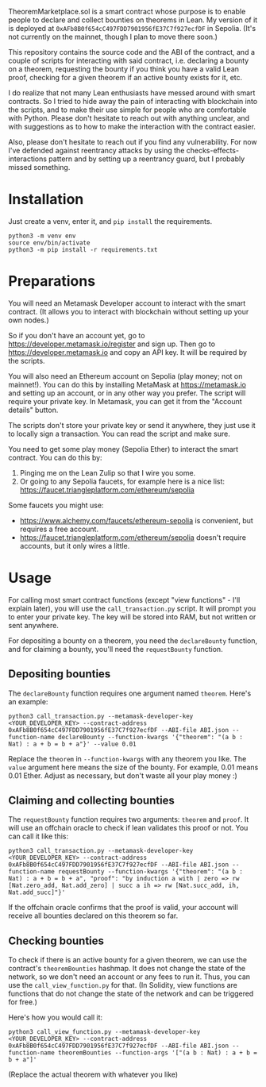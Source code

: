 TheoremMarketplace.sol is a smart contract whose purpose is to enable people to declare and collect bounties on theorems in Lean.
My version of it is deployed at `0xAFb8B0f654cC497FDD7901956fE37C7f927ecfDF` in Sepolia. 
(It's not currently on the mainnet, though I plan to move there soon.)

This repository contains the source code and the ABI of the contract, and a couple of scripts for interacting with said contract, i.e. declaring a bounty on a theorem, requesting the bounty if you think you have a valid Lean proof, checking for a given theorem if an active bounty exists for it, etc.

I do realize that not many Lean enthusiasts have messed around with smart contracts. So I tried to hide away the pain of interacting with blockchain into the scripts, and to make their use simple for people who are comfortable with Python. Please don't hesitate to reach out with anything unclear, and with suggestions as to how to make the interaction with the contract easier. 

Also, please don't hesitate to reach out if you find any vulnerability. For now I've defended against reentrancy attacks by using the checks-effects-interactions pattern and by setting up a reentrancy guard, but I probably missed something.

# Installation

Just create a venv, enter it, and `pip install` the requirements. 

```commandline
python3 -m venv env
source env/bin/activate
python3 -m pip install -r requirements.txt
```

# Preparations

You will need an Metamask Developer account to interact with the smart contract. (It allows you to interact with blockchain without setting up your own nodes.) 

So if you don't have an account yet, go to https://developer.metamask.io/register and sign up.
Then go to https://developer.metamask.io and copy an API key. It will be required by the scripts.

You will also need an Ethereum account on Sepolia (play money; not on mainnet!). You can do this by installing MetaMask at https://metamask.io and setting up an account, or in any other way you prefer. The script will require your private key. In Metamask, you can get it from the "Account details" button.

The scripts don't store your private key or send it anywhere, they just use it to locally sign a transaction. You can read the script and make sure.

You need to get some play money (Sepolia Ether) to interact the smart contract. You can do this by:
1. Pinging me on the Lean Zulip so that I wire you some.
2. Or going to any Sepolia faucets, for example here is a nice list: https://faucet.triangleplatform.com/ethereum/sepolia

Some faucets you might use:
- https://www.alchemy.com/faucets/ethereum-sepolia is convenient, but requires a free account.
- https://faucet.triangleplatform.com/ethereum/sepolia doesn't require accounts, but it only wires a little.

# Usage

For calling most smart contract functions (except "view functions" - I'll explain later), you will use the `call_transaction.py` script.
It will prompt you to enter your private key. The key will be stored into RAM, but not written or sent anywhere.

For depositing a bounty on a theorem, you need the `declareBounty` function, and for claiming a bounty, you'll need the `requestBounty` function.

## Depositing bounties

The `declareBounty` function requires one argument named `theorem`.
Here's an example:

```commandline
python3 call_transaction.py --metamask-developer-key <YOUR_DEVELOPER_KEY> --contract-address 0xAFb8B0f654cC497FDD7901956fE37C7f927ecfDF --ABI-file ABI.json --function-name declareBounty --function-kwargs '{"theorem": "(a b : Nat) : a + b = b + a"}' --value 0.01
```

Replace the `theorem` in `--function-kwargs` with any theorem you like.
The `value` argument here means the size of the bounty. For example, 0.01 means 0.01 Ether. Adjust as necessary, but don't waste all your play money :)


## Claiming and collecting bounties

The `requestBounty` function requires two arguments: `theorem` and `proof`. It will use an offchain oracle to check if lean validates this proof or not.
You can call it like this:

```commandline
python3 call_transaction.py --metamask-developer-key <YOUR_DEVELOPER_KEY> --contract-address 0xAFb8B0f654cC497FDD7901956fE37C7f927ecfDF --ABI-file ABI.json --function-name requestBounty --function-kwargs '{"theorem": "(a b : Nat) : a + b = b + a", "proof": "by induction a with | zero => rw [Nat.zero_add, Nat.add_zero] | succ a ih => rw [Nat.succ_add, ih, Nat.add_succ]"}'
```

If the offchain oracle confirms that the proof is valid, your account will receive all bounties declared on this theorem so far.

## Checking bounties

To check if there is an active bounty for a given theorem, we can use the contract's `theoremBounties` hashmap.
It does not change the state of the network, so we don't need an account or any fees to run it. Thus, you can use the `call_view_function.py` for that. (In Solidity, view functions are functions that do not change the state of the network and can be triggered for free.)

Here's how you would call it:

```commandline
python3 call_view_function.py --metamask-developer-key <YOUR_DEVELOPER_KEY> --contract-address 0xAFb8B0f654cC497FDD7901956fE37C7f927ecfDF --ABI-file ABI.json --function-name theoremBounties --function-args '["(a b : Nat) : a + b = b + a"]'
```

(Replace the actual theorem with whatever you like)

